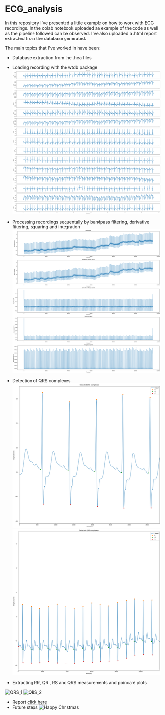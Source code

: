 # ECG_analysis

In this repository I've presented a little example on how to work with ECG recordings. In the colab notebook uploaded an example of the code as well as the pipeline followed can be observed. 
I've also uploaded a .html report extracted from the database generated.

The main topics that I've worked in have been:
* Database extraction from the .hea files
* Loading recording with the wtdb package
![Reading](example_of_recording_reading.png)
* Processing recordings sequentally by bandpass filtering, derivative filtering, squaring and integration
![Processing](example_steps.png)
* Detection of QRS complexes
![QRS_1](Example_of_QRS_detection.png)
![QRS_2](Example_of_QRS_detection_0.png)

* Extracting RR, QR , RS and QRS measurements and poincaré plots

![QRS_1](Example_poincaré_1.png)
![QRS_2](Example_poincaré_2.png)
* Report
[click here](DB_analysis.html)
* Future steps
![Happy Christmas](Christmas.png)
